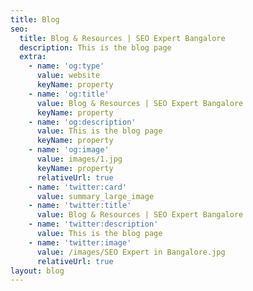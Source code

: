 ```yaml
---
title: Blog
seo:
  title: Blog & Resources | SEO Expert Bangalore
  description: This is the blog page
  extra:
    - name: 'og:type'
      value: website
      keyName: property
    - name: 'og:title'
      value: Blog & Resources | SEO Expert Bangalore
      keyName: property
    - name: 'og:description'
      value: This is the blog page
      keyName: property
    - name: 'og:image'
      value: images/1.jpg
      keyName: property
      relativeUrl: true
    - name: 'twitter:card'
      value: summary_large_image
    - name: 'twitter:title'
      value: Blog & Resources | SEO Expert Bangalore
    - name: 'twitter:description'
      value: This is the blog page
    - name: 'twitter:image'
      value: /images/SEO Expert in Bangalore.jpg
      relativeUrl: true
layout: blog
---
```

